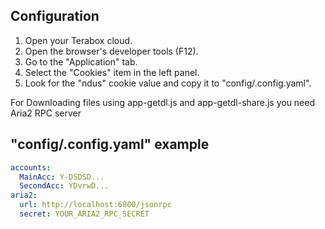 ## Configuration

1. Open your Terabox cloud.
2. Open the browser's developer tools (F12).
3. Go to the "Application" tab.
4. Select the "Cookies" item in the left panel.
5. Look for the "ndus" cookie value and copy it to "config/.config.yaml".

For Downloading files using app-getdl.js and app-getdl-share.js you need Aria2 RPC server

## "config/.config.yaml" example

```yaml
accounts:
  MainAcc: Y-DSDSD...
  SecondAcc: YDvrwD...
aria2:
  url: http://localhost:6800/jsonrpc
  secret: YOUR_ARIA2_RPC_SECRET
```
